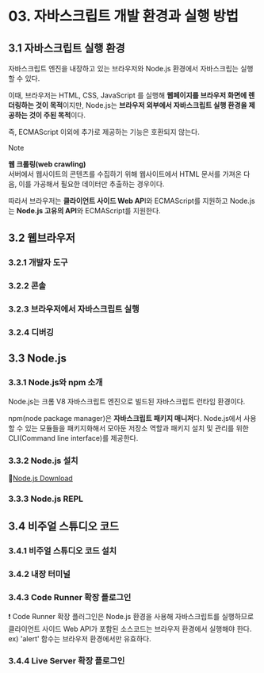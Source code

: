 # 03. 자바스크립트 개발 환경과 실행 방법

## 3.1 자바스크립트 실행 환경

자바스크립트 엔진을 내장하고 있는 브라우저와 Node.js 환경에서 자바스크립는 실행할 수 있다.

이때, 브라우저는 HTML, CSS, JavaScript 를 실행해 **웹페이지를 브라우저 화면에 렌더링하는 것이 목적**이지만, Node.js는 **브라우저 외부에서 자바스크립트 실행 환경을 제공하는 것이 주된 목적**이다.

즉, ECMAScript 이외에 추가로 제공하는 기능은 호환되지 않는다.

> [!NOTE]
> **웹 크롤링(web crawling)**<br>
    서버에서 웹사이트의 콘텐츠를 수집하기 위해 웹사이트에서 HTML 문서를 가져온 다음, 이를 가공해서 필요한 데이터만 추출하는 경우이다.

따라서 브라우저는 **클라이언트 사이드 Web AP**I와 ECMAScript를 지원하고 Node.js는 **Node.js 고유의 API**와 ECMAScript를 지원한다.

## 3.2 웹브라우저

### 3.2.1 개발자 도구

### 3.2.2 콘솔

### 3.2.3 브라우저에서 자바스크립트 실행 

### 3.2.4 디버깅

## 3.3 Node.js

### 3.3.1 Node.js와 npm 소개

Node.js는 크롬 V8 자바스크립트 엔진으로 빌드된 자바스크립트 런타임 환경이다.

npm(node package manager)은 **자바스크립트 패키지 매니저**다. Node.js에서 사용할 수 있는 모듈들을 패키지화해서 모아둔 저장소 역할과 패키지 설치 및 관리를 위한 CLI(Command line interface)를 제공한다.

### 3.3.2 Node.js 설치

🔗[Node.js Download](https://nodejs.org/en/download)

### 3.3.3 Node.js REPL

## 3.4 비주얼 스튜디오 코드

### 3.4.1 비주얼 스튜디오 코드 설치

### 3.4.2 내장 터미널 

### 3.4.3 Code Runner 확장 플로그인

❗️ Code Runner 확장 플러그인은 Node.js 환경을 사용해 자바스크립트를 실행하므로 클라이언트 사이드 Web API가 포함된 소스코드는 브라우저 환경에서 실행해야 한다.
<br>
ex) 'alert' 함수는 브라우저 환경에서만 유효하다.

### 3.4.4 Live Server 확장 플로그인





